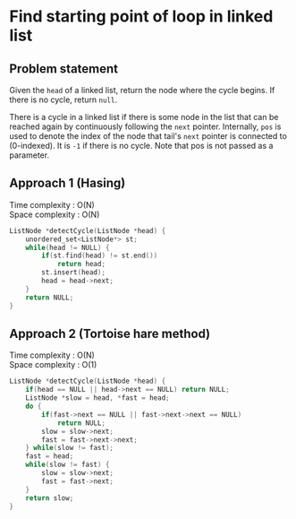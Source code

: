 # Find starting point of loop in linked list

## Problem statement

Given the `head` of a linked list, return the node where the cycle begins. If there is no cycle, return `null`.

There is a cycle in a linked list if there is some node in the list that can be reached again by continuously following the `next` pointer. Internally, `pos` is used to denote the index of the node that tail's `next` pointer is connected to (0-indexed). It is `-1` if there is no cycle. Note that pos is not passed as a parameter.

## Approach 1 (Hasing)

Time complexity : O(N)  
Space complexity : O(N)

```cpp
ListNode *detectCycle(ListNode *head) {
    unordered_set<ListNode*> st;
    while(head != NULL) {
        if(st.find(head) != st.end())
            return head;
        st.insert(head);
        head = head->next;
    }
    return NULL;
}
```

## Approach 2 (Tortoise hare method)

Time complexity : O(N)  
Space complexity : O(1)

```cpp
ListNode *detectCycle(ListNode *head) {
    if(head == NULL || head->next == NULL) return NULL;
    ListNode *slow = head, *fast = head;
    do {
        if(fast->next == NULL || fast->next->next == NULL)
            return NULL;
        slow = slow->next;
        fast = fast->next->next;
    } while(slow != fast);
    fast = head;
    while(slow != fast) {
        slow = slow->next;
        fast = fast->next;
    }
    return slow;
}
```
